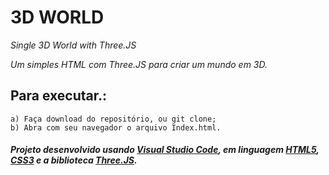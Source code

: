# 3D WORLD
*Single 3D World with Three.JS*

*Um simples HTML com Three.JS para criar um mundo em 3D.*

## Para executar.:

    a) Faça download do repositório, ou git clone;
    b) Abra com seu navegador o arquivo Index.html.

##### Projeto desenvolvido usando [Visual Studio Code](https://code.visualstudio.com), em linguagem [HTML5](https://developer.mozilla.org/en-US/docs/Web/Guide/HTML/HTML5), [CSS3](https://developer.mozilla.org/en-US/docs/Web/CSS) e a biblioteca [Three.JS](https://threejs.org/).
